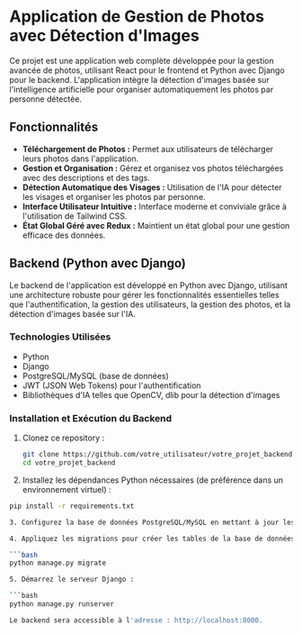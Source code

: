 # Application de Gestion de Photos avec Détection d'Images

Ce projet est une application web complète développée pour la gestion avancée de photos, utilisant React pour le frontend et Python avec Django pour le backend. L'application intègre la détection d'images basée sur l'intelligence artificielle pour organiser automatiquement les photos par personne détectée.

## Fonctionnalités

- **Téléchargement de Photos :** Permet aux utilisateurs de télécharger leurs photos dans l'application.
- **Gestion et Organisation :** Gérez et organisez vos photos téléchargées avec des descriptions et des tags.
- **Détection Automatique des Visages :** Utilisation de l'IA pour détecter les visages et organiser les photos par personne.
- **Interface Utilisateur Intuitive :** Interface moderne et conviviale grâce à l'utilisation de Tailwind CSS.
- **État Global Géré avec Redux :** Maintient un état global pour une gestion efficace des données.

## Backend (Python avec Django)

Le backend de l'application est développé en Python avec Django, utilisant une architecture robuste pour gérer les fonctionnalités essentielles telles que l'authentification, la gestion des utilisateurs, la gestion des photos, et la détection d'images basée sur l'IA.

### Technologies Utilisées

- Python
- Django
- PostgreSQL/MySQL (base de données)
- JWT (JSON Web Tokens) pour l'authentification
- Bibliothèques d'IA telles que OpenCV, dlib pour la détection d'images

### Installation et Exécution du Backend

1. Clonez ce repository :

   ```bash
   git clone https://github.com/votre_utilisateur/votre_projet_backend.git](https://github.com/ilan990/snapmatch-back.git
   cd votre_projet_backend

2. Installez les dépendances Python nécessaires (de préférence dans un environnement virtuel) :
  
  ```bash
  pip install -r requirements.txt

3. Configurez la base de données PostgreSQL/MySQL en mettant à jour les paramètres de configuration dans settings.py.

4. Appliquez les migrations pour créer les tables de la base de données :

```bash
python manage.py migrate

5. Démarrez le serveur Django :

```bash
python manage.py runserver

Le backend sera accessible à l'adresse : http://localhost:8000.
